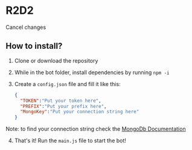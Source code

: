 # R2D2
Cancel changes
## How to install?

1. Clone or download the repository
2. While in the bot folder, install dependencies by running `npm -i`
3. Create a `config.json` file and fill it like this:

    ```json 
    {
      "TOKEN":"Put your token here",
      "PREFIX":"Put your prefix here",
      "MongoKey":"Put your connection string here"
    }
      ``` 
 
Note: to find your connection string check the [MongoDb Documentation](https://www.mongodb.com/docs/atlas/driver-connection/ "Connect via Your application")

4. That's it! Run the `main.js` file to start the bot!
